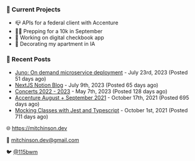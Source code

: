 ### 📌 Current Projects
- 📪 APIs for a federal client with Accenture
- 🏃🏼 Prepping for a 10k in September
- 🤑 Working on digital checkbook app
- 🏡 Decorating my apartment in IA

### 📝 Recent Posts

- [Juno: On demand microservice deployment](https://blog.mitchinson.dev/juno) - July 23rd, 2023 (Posted 51 days ago)
- [NextJS Notion Blog](https://blog.mitchinson.dev/blog-2023) - July 9th, 2023 (Posted 65 days ago)
- [Concerts 2022 - 2023](https://blog.mitchinson.dev/concerts-2023) - May 7th, 2023 (Posted 128 days ago)
- [Accenture August + September 2021](https://blog.mitchinson.dev/pillar/aug-sep-21) - October 17th, 2021 (Posted 695 days ago)
- [Mocking Classes with Jest and Typescript](https://blog.mitchinson.dev/jest-typescript-mocks) - October 1st, 2021 (Posted 711 days ago)

🌐 https://mitchinson.dev

💌 mitchinson.dev@gmail.com

🐦 [@115bwm](https://twitter.com/115bwm)